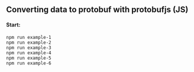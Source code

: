 ## Converting data to protobuf with protobufjs (JS)

#### Start:

```
npm run example-1
npm run example-2
npm run example-3
npm run example-4
npm run example-5
npm run example-6
```
